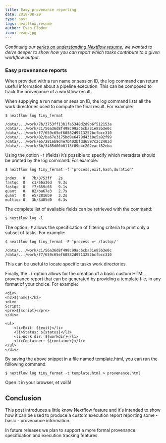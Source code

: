 ```yaml
---
title: Easy provenance reporting
date: 2019-08-29
type: post
tags: nextflow,resume
author: Evan Floden
icon: evan.jpg
---
```


_Continuing our [series on understanding Nextflow resume](blog/2019/demystifying-nextflow-resume.html), we wanted to delve deeper to show how you can report which tasks contribute to a given workflow output._

### Easy provenance reports

When provided with a run name or session ID, the log command can return useful information about a pipeline execution. This can be composed to track the provenance of a workflow result.

When supplying a run name or session ID, the log command lists all the work directories used to compute the final result. For example:

```
$ nextflow log tiny_fermat

/data/.../work/7b/3753ff13b1fa5348d2d9b6f512153a
/data/.../work/c1/56a36d8f498c99ac6cba31e85b3e0c
/data/.../work/f7/659c65ef60582d9713252bcfbcc310
/data/.../work/82/ba67e3175bd9e6479d4310e5a92f99
/data/.../work/e5/2816b9d4e7b402bfdd6597c2c2403d
/data/.../work/3b/3485d00b0115f89e4c202eacf82eba
```

Using the option `-f` (fields) it’s possible to specify which metadata should be printed by the log command. For example:

```
$ nextflow log tiny_fermat -f 'process,exit,hash,duration'

index	0	7b/3753ff	2s
fastqc	0	c1/56a36d	9.3s
fastqc	0	f7/659c65	9.1s
quant	0	82/ba67e3	2.7s
quant	0	e5/2816b9	3.2s
multiqc	0	3b/3485d0	6.3s
```

The complete list of available fields can be retrieved with the command:

```
$ nextflow log -l
```

The option `-F` allows the specification of filtering criteria to print only a subset of tasks. For example:

```
$ nextflow log tiny_fermat -F 'process =~ /fastqc/'

/data/.../work/c1/56a36d8f498c99ac6cba31e85b3e0c
/data/.../work/f7/659c65ef60582d9713252bcfbcc310
```

This can be useful to locate specific tasks work directories.

Finally, the `-t` option allows for the creation of a basic custom HTML provenance report that can be generated by providing a template file, in any format of your choice. For example:

```
<div>
<h2>${name}</h2>
<div>
Script:
<pre>${script}</pre>
</div>

<ul>
    <li>Exit: ${exit}</li>
    <li>Status: ${status}</li>
    <li>Work dir: ${workdir}</li>
    <li>Container: ${container}</li>
</ul>
</div>
```

By saving the above snippet in a file named template.html, you can run the following command:

```
$ nextflow log tiny_fermat -t template.html > provenance.html
```

Open it in your browser, et voilà!

## Conclusion

This post introduces a little know Nextflow feature and it's intended to show how it can be used
to produce a custom execution report reporting some - basic - provenance information.

In future releases we plan to support a more formal provenance specification and execution tracking features.
